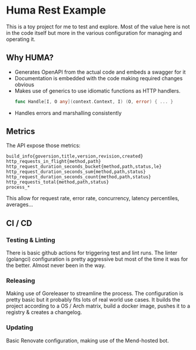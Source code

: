 # Huma Rest Example

This is a toy project for me to test and explore. Most of the value here is not in the code itself but more in the various configuration for managing and operating it.

## Why HUMA?

- Generates OpenAPI from the actual code and embeds a swagger for it
- Documentation is embedded with the code making required changes obvious
- Makes use of generics to use idiomatic functions as HTTP handlers.
  ```go
  func Handle[I, O any](context.Context, I) (O, error) { ... }
  ```
- Handles errors and marshalling consistently

## Metrics

The API expose those metrics:
```
build_info{goversion,title,version,revision,created}
http_requests_in_flight{method,path}
http_request_duration_seconds_bucket{method,path,status,le}
http_request_duration_seconds_sum{method,path,status}
http_request_duration_seconds_count{method,path,status}
http_requests_total{method,path,status}
process_*
```

This allow for request rate, error rate, concurrency, latency percentiles, averages...

## CI / CD

### Testing & Linting

There is basic github actions for triggering test and lint runs. The linter (golangci) configuration is pretty aggressive but most of the time it was for the better. Almost never been in the way.

### Releasing

Making use of Goreleaser to streamline the process. The configuration is pretty basic but it probably fits lots of real world use cases. It builds the project according to a OS / Arch matrix, build a docker image, pushes it to a registry & creates a changelog.

### Updating

Basic Renovate configuration, making use of the Mend-hosted bot.
